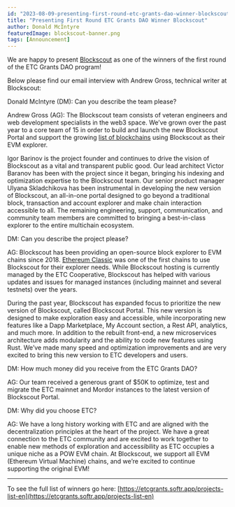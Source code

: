 ```yaml
---
id: "2023-08-09-presenting-first-round-etc-grants-dao-winner-blockscout-cn"
title: "Presenting First Round ETC Grants DAO Winner Blockscout"
author: Donald McIntyre
featuredImage: blockscout-banner.png
tags: [Announcement]
---
```


We are happy to present [Blockscout](https://etcgrants.softr.app/project-details-en?recordId=recF2ZgRGBCNbg8KL) as one of the winners of the first round of the ETC Grants DAO program!

Below please find our email interview with Andrew Gross, technical writer at Blockscout:

Donald McIntyre (DM): Can you describe the team please?

Andrew Gross (AG): The Blockscout team consists of veteran engineers and web development specialists in the web3 space. We’ve grown over the past year to a core team of 15 in order to build and launch the new Blockscout Portal and support the growing [list of blockchains](https://docs.blockscout.com/about/projects) using Blockscout as their EVM explorer.

Igor Barinov is the project founder and continues to drive the vision of Blockscout as a vital and transparent public good. Our lead architect Victor Baranov has been with the project since it began, bringing his indexing and optimization expertise to the Blockscout team. Our senior product manager Ulyana Skladchikova has been instrumental in developing the new version of Blockscout, an all-in-one portal designed to go beyond a traditional block, transaction and account explorer and make chain interaction accessible to all. The remaining engineering, support, communication, and community team members are committed to bringing a best-in-class explorer to the entire multichain ecosystem.

DM: Can you describe the project please?

AG: Blockscout has been providing an open-source block explorer to EVM chains since 2018. [Ethereum Classic](https://blockscout.com/etc/mainnet/) was one of the first chains to use Blockscout for their explorer needs. While Blockscout hosting is currently managed by the ETC Cooperative, Blockscout has helped with various updates and issues for managed instances (including mainnet and several testnets) over the years.

During the past year, Blockscout has expanded focus to prioritize the new version of Blockscout, called Blockscout Portal. This new version is designed to make exploration easy and accessible, while incorporating new features like a Dapp Marketplace, My Account section, a Rest API, analytics, and much more. In addition to the rebuilt front-end, a new microservices architecture adds modularity and the ability to code new features using Rust. We’ve made many speed and optimization improvements and are very excited to bring this new version to ETC developers and users.

DM: How much money did you receive from the ETC Grants DAO?

AG: Our team received a generous grant of $50K to optimize, test and migrate the ETC mainnet and Mordor instances to the latest version of Blockscout Portal.

DM: Why did you choose ETC?

AG: We have a long history working with ETC and are aligned with the decentralization principles at the heart of the project. We have a great connection to the ETC community and are excited to work together to enable new methods of exploration and accessibility as ETC occupies a unique niche as a POW EVM chain. At Blockscout, we support all EVM (Ethereum Virtual Machine) chains, and we’re excited to continue supporting the original EVM!

---

To see the full list of winners go here: [https://etcgrants.softr.app/projects-list-en](https://etcgrants.softr.app/projects-list-en)
